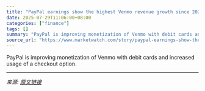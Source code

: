 ```yaml
---
title: "PayPal earnings show the highest Venmo revenue growth since 2023. Here’s what’s working."
date: 2025-07-29T11:06:00+08:00
categories: ["finance"]
tags: []
summary: "PayPal is improving monetization of Venmo with debit cards and increased usage of a checkout option."
source_url: "https://www.marketwatch.com/story/paypal-earnings-show-the-highest-venmo-revenue-growth-since-2023-heres-whats-working-89bd197f?mod=mw_rss_topstories"
---
```


PayPal is improving monetization of Venmo with debit cards and increased usage of a checkout option.

---

*来源: [原文链接](https://www.marketwatch.com/story/paypal-earnings-show-the-highest-venmo-revenue-growth-since-2023-heres-whats-working-89bd197f?mod=mw_rss_topstories)*
